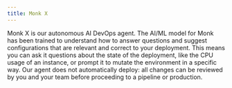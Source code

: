 ```yaml
---
title: Monk X
---
```


Monk X is our autonomous AI DevOps agent. The AI/ML model for Monk has been trained to understand how to answer questions and suggest configurations that are relevant and correct to your deployment. This means you can ask it questions about the state of the deployment, like the CPU usage of an instance, or prompt it to mutate the environment in a specific way. Our agent does not automatically deploy: all changes can be reviewed by you and your team before proceeding to a pipeline or production.